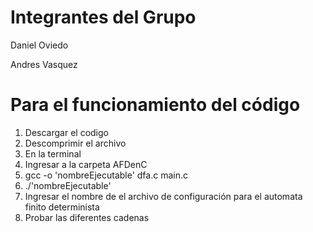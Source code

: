 # Integrantes del Grupo

Daniel Oviedo

Andres Vasquez


# Para el funcionamiento del código

1. Descargar el codigo
2. Descomprimir el archivo
3. En la terminal
4. Ingresar a la carpeta AFDenC
5. gcc -o 'nombreEjecutable' dfa.c main.c
6. ./'nombreEjecutable'
7. Ingresar el nombre de el archivo de configuración para el automata finito determinista
8. Probar las diferentes cadenas
